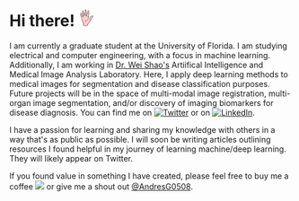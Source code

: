 # Hi there! <img src="https://github.com/Andres-G-Gomez/Andres-G-Gomez/blob/main/animated-waving-image-0077.gif" width="30px" height="30px" />

I am currently a graduate student at the University of Florida. I am studying electrical and computer engineering, with a focus in machine learning. Additionally, I am working in [Dr. Wei Shao's](https://nephrology.medicine.ufl.edu/profile/shao-wei-1/) Artiifical Intelligence and Medical Image Analysis Laboratory. Here, I apply deep learning methods to medical images for segmentation and disease classification purposes. Future projects will be in the space of multi-modal image registration, multi-organ image segmentation, and/or discovery of imaging biomarkers for disease diagnosis. You can find me on [![Twitter][1.2]][1] or on [![LinkedIn][3.2]][3]. 

I have a passion for learning and sharing my knowledge with others in a way that's as public as possible. I will soon be writing articles outlining resources I found helpful in my journey of learning machine/deep learning. They will likely appear on Twitter. 

If you found value in something I have created, please feel free to buy me a coffee [<img height="30" src="https://github.com/WaylonWalker/WaylonWalker/blob/main/icon/by-me-a-coffee.png?raw=true">][4] or give me a shout out [@AndresG0508][1].




<!--

</p>
<p align='center'>
<a href=" https://www.buymeacoffee.com/andresgg"><img height="30" src="https://github.com/WaylonWalker/WaylonWalker/blob/main/icon/by-me-a-coffee.png?raw=true"></a>
</p>

<!-- icons without padding -->

[1.2]: http://i.imgur.com/wWzX9uB.png (twitter icon without padding)
[2.2]: <img height="30" src="https://github.com/WaylonWalker/WaylonWalker/blob/main/icon/by-me-a-coffee.png?raw=true">
[3.2]: https://raw.githubusercontent.com/MartinHeinz/MartinHeinz/master/linkedin-3-16.png (LinkedIn icon without padding)
<!-- links to your social media accounts -->

[1]: https://twitter.com/AndresG0508
[2]: https://github.com/Andres-G-Gomez
[3]: https://www.linkedin.com/in/andres-gomez-7410a8160
[4]: https://www.buymeacoffee.com/andresgg
